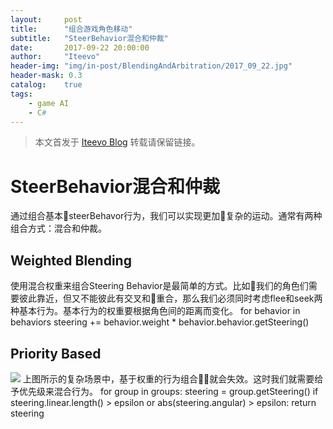 ```yaml
---
layout:     post
title:      "组合游戏角色移动"
subtitle:   "SteerBehavior混合和仲裁"
date:       2017-09-22 20:00:00
author:     "Iteevo"
header-img: "img/in-post/BlendingAndArbitration/2017_09_22.jpg"
header-mask: 0.3
catalog:    true
tags:
    - game AI
    - C#
---
```


> 本文首发于 [Iteevo Blog](http://iteevo.com/2017/09/23/Blending-And-Arbitration) 转载请保留链接。

# SteerBehavior混合和仲裁


通过组合基本steerBehavor行为，我们可以实现更加复杂的运动。通常有两种组合方式：混合和仲裁。
## Weighted Blending

使用混合权重来组合Steering Behavior是最简单的方式。比如我们的角色们需要彼此靠近，但又不能彼此有交叉和重合，那么我们必须同时考虑flee和seek两种基本行为。基本行为的权重要根据角色间的距离而变化。
    for behavior in behaviors
        steering += behavior.weight * behavior.behavior.getSteering()

## Priority Based
![](/img/in-post/BlendingAndArbitration/priorityBased.png)
上图所示的复杂场景中，基于权重的行为组合就会失效。这时我们就需要给予优先级来混合行为。
    for group in groups:
      steering = group.getSteering()
      if steering.linear.length() > epsilon or
         abs(steering.angular) > epsilon:
        return steering




